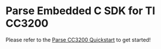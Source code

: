 # Parse Embedded C SDK for TI CC3200
Please refer to the [Parse CC3200 Quickstart](https://www.parse.com/apps/quickstart#embedded/ticc3200) to get started!
